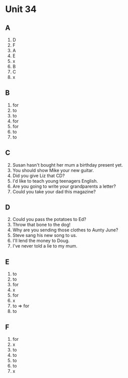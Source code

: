 # Unit 34

## A
1. D
2. F
3. A
4. E
5. x
6. B
7. C
8. x

## B
1. for
2. to
3. to
4. for
5. for
6. to
7. to

## C
2. Susan hasn't bought her mum a birthday present yet.
3. You should show Mike your new guitar.
4. Did you give Liz that CD?
5. I'd like to teach young teenagers English.
6. Are you going to write your grandparents a letter?
7. Could you take your dad this magazine?

## D
2. Could you pass the potatoes to Ed?
3. Throw that bone to the dog!
4. Why are you sending those clothes to Aunty June?
5. Steve sang his new song to us.
6. I'll lend the money to Doug.
7. I've never told a lie to my mum.

## E
1. to
2. to
3. for
4. x
5. for
6. x
7. to => for
8. to

## F
1. for
2. x
3. to
4. to
5. to
6. to
7. x